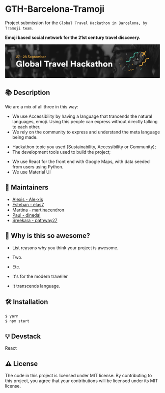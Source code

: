 # GTH-Barcelona-Tramoji
Project submission for the `Global Travel Hackathon in Barcelona, by Tramoji team`.

**Emoji based social network for the 21st century travel discovery.**

![Add a screenshot from your project. For example the main website page.](https://raw.githubusercontent.com/Global-Travel-Hackathon/GTH-Location-TeamName/master/screenshots/Global-Travel-Hackathon-image.png)

## :books: Description

We are a mix of all three in this way:
- We use Accessibility by having a language that trancends the natural languages, emoji.
  Using this people can express without directly talking to each other.
- We rely on the community to express and understand the meta language being made.

* Hackathon topic you used (Sustainability, Accessibility or Community);
* The development tools used to build the project;
- We use React for the front end with Google Maps, with data seeded from
  users using Python.
- We use Material UI

## :hugs: Maintainers

* [Alexis - Ale-xis](https://github.com/Ale-xis)
* [Esteban - elas7](https://github.com/elas7)
* [Martina - martinacendron](https://github.com/martinacendron)
* [Paul - dinedal](https://github.com/dinedal)
* [Sreekara - pathway27](https://github.com/pathway27)


## :tada: Why is this so awesome?

* List reasons why you think your project is awesome.
* Two.
* Etc.

* It's for the modern traveller
* It transcends language.

## :hammer_and_wrench: Installation

```
$ yarn
$ npm start
```

## :bulb: Devstack

React

## :warning: License

The code in this project is licensed under MIT license. By contributing to this project, you agree that your contributions will be licensed under its MIT license.
